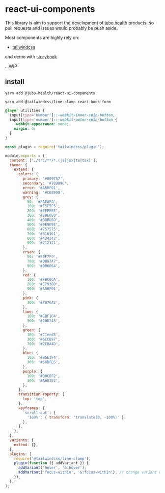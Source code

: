 # react-ui-components

This library is aim to support the development of [jubo.health](https://www.jubo-health.com/) products, so pull requests and issues would probably be push aside.

Most components are highly rely on:

- [tailwindcss](https://tailwindcss.com/)

and demo with [storybook](https://storybook.js.org/)

...WIP

## install

```
yarn add @jubo-health/react-ui-components
```

```title=peerDependencies
yarn add @tailwindcss/line-clamp react-hook-form
```

```css title='tailwind.css'
@layer utilities {
  input[type='number']::-webkit-inner-spin-button,
  input[type='number']::-webkit-outer-spin-button {
    -webkit-appearance: none;
    margin: 0;
  }
}
```

```js title='tailwind.config.js'
const plugin = require('tailwindcss/plugin');

module.exports = {
  content: ['./src/**/*.(js|jsx|ts|tsx)'],
  theme: {
    extend: {
      colors: {
        primary: '#0097A7',
        secondary: '#78909C',
        error: '#A50F01',
        warning: '#CB8900',
        grey: {
          50: '#FAFAFA',
          100: '#F5F5F5',
          200: '#EEEEEE',
          300: '#E0E0E0',
          400: '#BDBDBD',
          500: '#9E9E9E',
          600: '#757575',
          700: '#616161',
          800: '#424242',
          900: '#212121',
        },
        cryan: {
          50: '#E0F7F9',
          700: '#0097A7',
          900: '#006064',
        },
        red: {
          100: '#FBC8CA',
          200: '#E7938D',
          900: '#A50F01',
        },
        pink: {
          300: '#F076A2',
        },
        lime: {
          100: '#EBF1C4',
          500: '#C0D243',
        },
        green: {
          100: '#C1eed3',
          300: '#6CCB97',
          700: '#2C8A4D',
        },
        blue: {
          100: '#B5E3F4',
          300: '#60BFE5',
        },
        purple: {
          100: '#D8CBF2',
          300: '#A683E2',
        },
      },
      transitionProperty: {
        top: 'top',
      },
      keyframes: {
        'scroll-out': {
          '100%': { transform: 'translate(0, -100%)' },
        },
      },
    },
  },
  variants: {
    extend: {},
  },
  plugins: [
    require('@tailwindcss/line-clamp'),
    plugin(function ({ addVariant }) {
      addVariant('hover', '&:hover');
      addVariant('focus-within', '&:focus-within'); // change variant order
    }),
  ],
};
```
